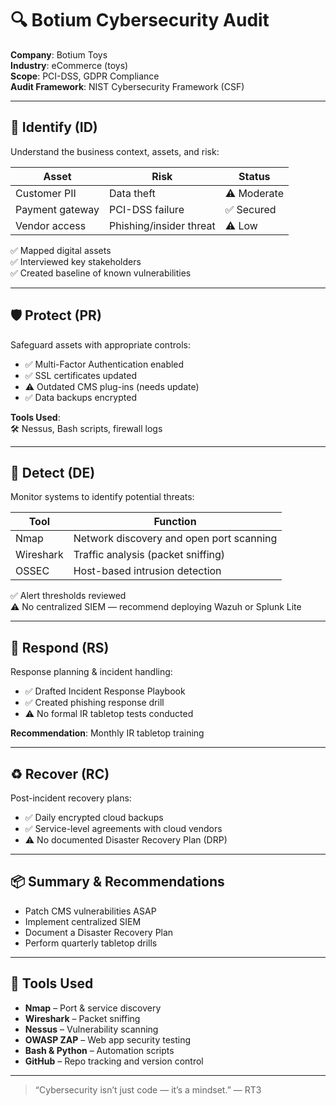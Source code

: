 # 🔍 Botium Cybersecurity Audit

**Company**: Botium Toys  
**Industry**: eCommerce (toys)  
**Scope**: PCI-DSS, GDPR Compliance  
**Audit Framework**: NIST Cybersecurity Framework (CSF)

---

## 🧩 Identify (ID)

Understand the business context, assets, and risk:

| Asset | Risk | Status |
|-------|------|--------|
| Customer PII | Data theft | ⚠️ Moderate |
| Payment gateway | PCI-DSS failure | ✅ Secured |
| Vendor access | Phishing/insider threat | ⚠️ Low |

✅ Mapped digital assets  
✅ Interviewed key stakeholders  
✅ Created baseline of known vulnerabilities  

---

## 🛡️ Protect (PR)

Safeguard assets with appropriate controls:

- ✅ Multi-Factor Authentication enabled
- ✅ SSL certificates updated
- ⚠️ Outdated CMS plug-ins (needs update)
- ✅ Data backups encrypted

**Tools Used**:  
🛠️ Nessus, Bash scripts, firewall logs

---

## 🧭 Detect (DE)

Monitor systems to identify potential threats:

| Tool | Function |
|------|----------|
| Nmap | Network discovery and open port scanning |
| Wireshark | Traffic analysis (packet sniffing) |
| OSSEC | Host-based intrusion detection |

✅ Alert thresholds reviewed  
⚠️ No centralized SIEM — recommend deploying Wazuh or Splunk Lite

---

## 🧯 Respond (RS)

Response planning & incident handling:

- ✅ Drafted Incident Response Playbook  
- ✅ Created phishing response drill  
- ⚠️ No formal IR tabletop tests conducted  

**Recommendation**: Monthly IR tabletop training  

---

## ♻️ Recover (RC)

Post-incident recovery plans:

- ✅ Daily encrypted cloud backups  
- ✅ Service-level agreements with cloud vendors  
- ⚠️ No documented Disaster Recovery Plan (DRP)

---

## 📦 Summary & Recommendations

- Patch CMS vulnerabilities ASAP  
- Implement centralized SIEM  
- Document a Disaster Recovery Plan  
- Perform quarterly tabletop drills  

---

## 🧰 Tools Used

- **Nmap** – Port & service discovery  
- **Wireshark** – Packet sniffing  
- **Nessus** – Vulnerability scanning  
- **OWASP ZAP** – Web app security testing  
- **Bash & Python** – Automation scripts  
- **GitHub** – Repo tracking and version control  

---

> “Cybersecurity isn’t just code — it’s a mindset.” — RT3
